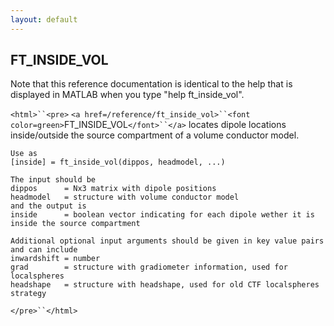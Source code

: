 ```yaml
---
layout: default
---
```


##  FT_INSIDE_VOL

Note that this reference documentation is identical to the help that is displayed in MATLAB when you type "help ft_inside_vol".

`<html>``<pre>`
    `<a href=/reference/ft_inside_vol>``<font color=green>`FT_INSIDE_VOL`</font>``</a>` locates dipole locations inside/outside the source
    compartment of a volume conductor model.
 
    Use as
    [inside] = ft_inside_vol(dippos, headmodel, ...)
 
    The input should be
    dippos      = Nx3 matrix with dipole positions
    headmodel   = structure with volume conductor model
    and the output is
    inside      = boolean vector indicating for each dipole wether it is inside the source compartment
 
    Additional optional input arguments should be given in key value pairs and can include
    inwardshift = number
    grad        = structure with gradiometer information, used for localspheres
    headshape   = structure with headshape, used for old CTF localspheres strategy
`</pre>``</html>`

